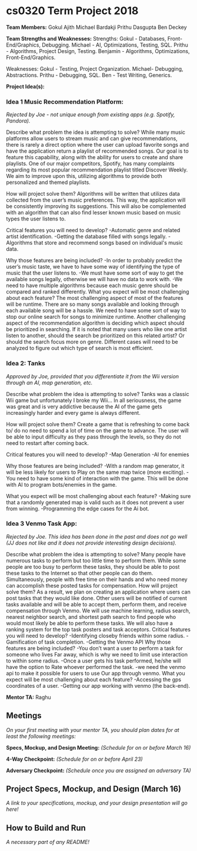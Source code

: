 # cs0320 Term Project 2018

**Team Members:** 
Gokul Ajith
Michael Bardakji
Prithu Dasgupta
Ben Deckey

**Team Strengths and Weaknesses:**
Strengths:
Gokul - Databases, Front-End/Graphics, Debugging.
Michael - AI, Optimizations, Testing, SQL.
Prithu - Algorithms, Project Design, Testing.
Benjamin - Algorithms, Optimizations, Front-End/Graphics.

Weaknesses:
Gokul - Testing, Project Organization.
Michael- Debugging, Abstractions.
Prithu - Debugging, SQL.
Ben - Test Writing, Generics.

**Project Idea(s):** 
### Idea 1 Music Recommendation Platform:

*Rejected by Joe - not unique enough from existing apps (e.g. Spotify, Pandora).*

Describe what problem the idea is attempting to solve?
While many music platforms allow users to stream music and can give recommendations, there is rarely a direct option where the user can upload favorite songs and have the application return a playlist of recommended songs. Our goal is to feature this capability, along with the ability for users to create and share playlists.
One of our major competitors, Spotify, has many complaints regarding its most popular recommendation playlist titled Discover Weekly. We aim to improve upon this, utilizing algorithms to provide both personalized and themed playlists.

How will project solve them?
Algorithms will be written that utilizes data collected from the user’s music preferences. This way, the application will be consistently improving its suggestions. This will also be complemented with an algorithm that can also find lesser known music based on music types the user listens to.

Critical features you will need to develop?
-Automatic genre and related artist identification.
-Getting the database filled with songs legally.
-Algorithms that store and recommend songs based on individual's music data.

Why those features are being included?
-In order to probably predict the user’s music taste, we have to have
some way of identifying the type of music that the user listens to.
-We must have some sort of way to get the available songs legally, otherwise we will have no data to work with.
-We need to have multiple algorithms because each music genre should 
be  compared and ranked differently. 
What you expect will be most challenging about each feature?
The most challenging aspect of most of the features will be runtime. There are so many songs available and looking through each available song will be a hassle. We need to have some sort of way to stop our online search for songs to minimize runtime. 
Another challenging aspect of the recommendation algorithm is deciding which aspect should be prioritized in searching. If it is noted that many users who like one artist listen to another, should the search be prioritized on this related artist? Or should the search focus more on genre. Different cases will need to be analyzed to figure out which type of search is most efficient.

### Idea 2: Tanks

*Approved by Joe, provided that you differentiate it from the Wii version through an AI, map generation, etc.*

Describe what problem the idea is attempting to solve?
Tanks was a classic Wii game but unfortunately I broke my Wii... In all seriousness, the game was great and is very addictive because the AI of the game gets increasingly harder and every game is always different.

How will project solve them?
Create a game that is refreshing to come back to/ do no need to spend a lot of time on the game to advance. The user will be able to input difficulty as they pass through the levels, so they do not need to restart after coming back.

Critical features you will need to develop?
-Map Generation
-AI for enemies

Why those features are being included?
-With a random map generator, it will be less likely for users to
Play on the same map twice (more exciting). 
-You need to have some kind of interaction with the game. This will be done with AI to program bots/enemies in the game.

What you expect will be most challenging about each feature?
-Making sure that a randomly generated map is valid such as it does not prevent a user from winning.
-Programming the edge cases for the Ai bot.

### Idea 3 Venmo Task App: 

*Rejected by Joe. This idea has been done in the past and does not go well (JJ does not like and it does not provide interesting design decisions).*

Describe what problem the idea is attempting to solve?
Many people have numerous tasks to perform but too little time to perform them. While some people are too busy to perform these tasks, they should be able to post these tasks to the Internet so that other people can do them. Simultaneously, people with free time on their hands and who need money can accomplish these posted tasks for compensation.
 How will project solve them?
As a result, we plan on creating an application where users can post tasks that they would like done. Other users will be notified of current tasks available and will be able to accept them, perform them, and receive compensation through Venmo. We will use machine learning, radius search, nearest neighbor search, and shortest path search to find people who would most likely be able to perform these tasks. We will also have a ranking system for the top task posters and task acceptors. 
Critical features you will need to develop?
	-Identifying closeby friends within some radius.
	-Gamification of task completion.
	-Getting the Venmo API
Why those features are being included?
	-You don’t want a user to perform a task for someone who lives 
	Far away, which is why we need to limit use interaction to within some radius.
	-Once a user gets his task performed, he/she will have the option to 
	Rate whoever performed the task.
	-we need the venmo api to make it possible for users to use 
	Our app through venmo.
What you expect will be most challenging about each feature?
	-Accessing the gps coordinates of a user.
	-Getting our app working with venmo (the back-end).


**Mentor TA:** Raghu

## Meetings
_On your first meeting with your mentor TA, you should plan dates for at least the following meetings:_

**Specs, Mockup, and Design Meeting:** _(Schedule for on or before March 16)_

**4-Way Checkpoint:** _(Schedule for on or before April 23)_

**Adversary Checkpoint:** _(Schedule once you are assigned an adversary TA)_

## Project Specs, Mockup, and Design (March 16)
_A link to your specifications, mockup, and your design presentation will go here!_

## How to Build and Run
_A necessary part of any README!_
